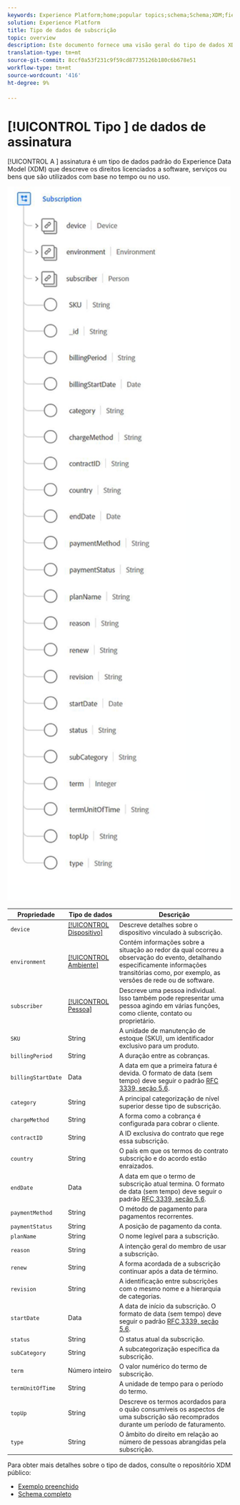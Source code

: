 ```yaml
---
keywords: Experience Platform;home;popular topics;schema;Schema;XDM;fields;schemas;Schemas;subscrição;datatype;data-type;data type;
solution: Experience Platform
title: Tipo de dados de subscrição
topic: overview
description: Este documento fornece uma visão geral do tipo de dados XDM (Subscrição Experience Data Model).
translation-type: tm+mt
source-git-commit: 8ccf0a53f231c9f59cd87735126b180c6b678e51
workflow-type: tm+mt
source-wordcount: '416'
ht-degree: 9%

---
```



# [!UICONTROL Tipo ] de dados de assinatura

[!UICONTROL A ] assinatura é um tipo de dados padrão do Experience Data Model (XDM) que descreve os direitos licenciados a software, serviços ou bens que são utilizados com base no tempo ou no uso.

<img src="../images/data-types/subscription-data-type.png" width="500" /><br />

| Propriedade | Tipo de dados | Descrição |
| --- | --- | --- |
| `device` | [[!UICONTROL Dispositivo]](./device.md) | Descreve detalhes sobre o dispositivo vinculado à subscrição. |
| `environment` | [[!UICONTROL Ambiente]](./environment.md) | Contém informações sobre a situação ao redor da qual ocorreu a observação do evento, detalhando especificamente informações transitórias como, por exemplo, as versões de rede ou de software. |
| `subscriber` | [[!UICONTROL Pessoa]](./person.md) | Descreve uma pessoa individual. Isso também pode representar uma pessoa agindo em várias funções, como cliente, contato ou proprietário. |
| `SKU` | String | A unidade de manutenção de estoque (SKU), um identificador exclusivo para um produto. |
| `billingPeriod` | String | A duração entre as cobranças. |
| `billingStartDate` | Data | A data em que a primeira fatura é devida. O formato de data (sem tempo) deve seguir o padrão [RFC 3339, seção 5.6](https://tools.ietf.org/html/rfc3339#section-5.6). |
| `category` | String | A principal categorização de nível superior desse tipo de subscrição. |
| `chargeMethod` | String | A forma como a cobrança é configurada para cobrar o cliente. |
| `contractID` | String | A ID exclusiva do contrato que rege essa subscrição. |
| `country` | String | O país em que os termos do contrato subscrição e do acordo estão enraizados. |
| `endDate` | Data | A data em que o termo de subscrição atual termina. O formato de data (sem tempo) deve seguir o padrão [RFC 3339, seção 5.6](https://tools.ietf.org/html/rfc3339#section-5.6). |
| `paymentMethod` | String | O método de pagamento para pagamentos recorrentes. |
| `paymentStatus` | String | A posição de pagamento da conta. |
| `planName` | String | O nome legível para a subscrição. |
| `reason` | String | A intenção geral do membro de usar a subscrição. |
| `renew` | String | A forma acordada de a subscrição continuar após a data de término. |
| `revision` | String | A identificação entre subscrições com o mesmo nome e a hierarquia de categorias. |
| `startDate` | Data | A data de início da subscrição. O formato de data (sem tempo) deve seguir o padrão [RFC 3339, seção 5.6](https://tools.ietf.org/html/rfc3339#section-5.6). |
| `status` | String | O status atual da subscrição. |
| `subCategory` | String | A subcategorização específica da subscrição. |
| `term` | Número inteiro | O valor numérico do termo de subscrição. |
| `termUnitOfTime` | String | A unidade de tempo para o período do termo. |
| `topUp` | String | Descreve os termos acordados para o quão consumíveis os aspectos de uma subscrição são recomprados durante um período de faturamento. |
| `type` | String | O âmbito do direito em relação ao número de pessoas abrangidas pela subscrição. |

Para obter mais detalhes sobre o tipo de dados, consulte o repositório XDM público:

* [Exemplo preenchido](https://github.com/adobe/xdm/blob/master/components/datatypes/industry-verticals/subscription.example.1.json)
* [Schema completo](https://github.com/adobe/xdm/blob/master/components/datatypes/industry-verticals/subscription.schema.json)